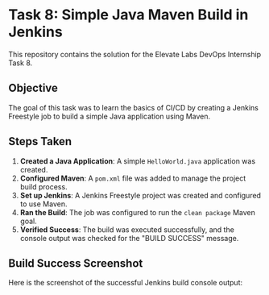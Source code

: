 # Task 8: Simple Java Maven Build in Jenkins

This repository contains the solution for the Elevate Labs DevOps Internship Task 8.

## Objective
The goal of this task was to learn the basics of CI/CD by creating a Jenkins Freestyle job to build a simple Java application using Maven.

## Steps Taken
1.  **Created a Java Application**: A simple `HelloWorld.java` application was created.
2.  **Configured Maven**: A `pom.xml` file was added to manage the project build process.
3.  **Set up Jenkins**: A Jenkins Freestyle project was created and configured to use Maven.
4.  **Ran the Build**: The job was configured to run the `clean package` Maven goal.
5.  **Verified Success**: The build was executed successfully, and the console output was checked for the "BUILD SUCCESS" message.

## Build Success Screenshot
Here is the screenshot of the successful Jenkins build console output: